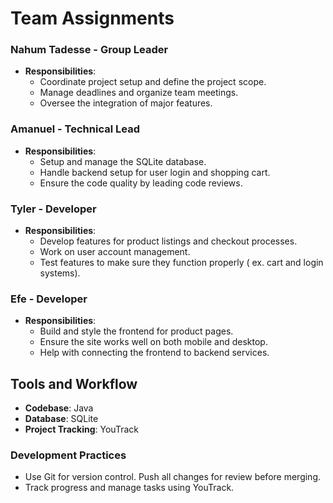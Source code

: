 # Team Assignments

### Nahum Tadesse - Group Leader
- **Responsibilities**:
  - Coordinate project setup and define the project scope.
  - Manage deadlines and organize team meetings.
  - Oversee the integration of major features.

### Amanuel - Technical Lead
- **Responsibilities**:
  - Setup and manage the SQLite database.
  - Handle backend setup for user login and shopping cart.
  - Ensure the code quality by leading code reviews.

### Tyler - Developer
- **Responsibilities**:
  - Develop features for product listings and checkout processes.
  - Work on user account management.
  - Test features to make sure they function properly ( ex. cart and login systems).

### Efe - Developer
- **Responsibilities**:
  - Build and style the frontend for product pages.
  - Ensure the site works well on both mobile and desktop.
  - Help with connecting the frontend to backend services.

## Tools and Workflow

- **Codebase**: Java
- **Database**: SQLite
- **Project Tracking**: YouTrack

### Development Practices
- Use Git for version control. Push all changes for review before merging.
- Track progress and manage tasks using YouTrack.


